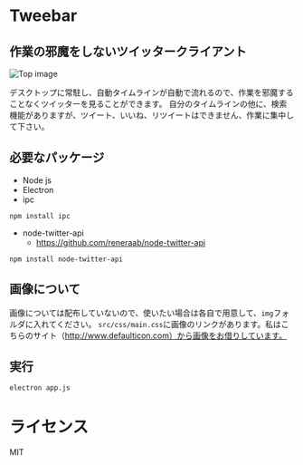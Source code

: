 # Tweebar
## 作業の邪魔をしないツイッタークライアント

![Top image](https://github.com/toshusai/Tweebar/top_image.png)

デスクトップに常駐し、自動タイムラインが自動で流れるので、作業を邪魔することなくツイッターを見ることができます。
自分のタイムラインの他に、検索機能がありますが、ツイート、いいね、リツイートはできません、作業に集中して下さい。

## 必要なパッケージ
- Node js
- Electron
- ipc
```
npm install ipc
```
- node-twitter-api
  - https://github.com/reneraab/node-twitter-api
```
npm install node-twitter-api
```

## 画像について
画像については配布していないので、使いたい場合は各自で用意して、`img`フォルダに入れてください。 `src/css/main.css`に画像のリンクがあります。私はこちらのサイト（http://www.defaulticon.com）から画像をお借りしています。

## 実行
```
electron app.js
```

# ライセンス
MIT